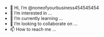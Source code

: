 - 👋 Hi, I’m @noneofyourbusiness454545454
- 👀 I’m interested in ...
- 🌱 I’m currently learning ...
- 💞️ I’m looking to collaborate on ...
- 📫 How to reach me ...

<!---
noneofyourbusiness454545454/noneofyourbusiness454545454 is a ✨ special ✨ repository because its `README.md` (this file) appears on your GitHub profile.
You can click the Preview link to take a look at your change
